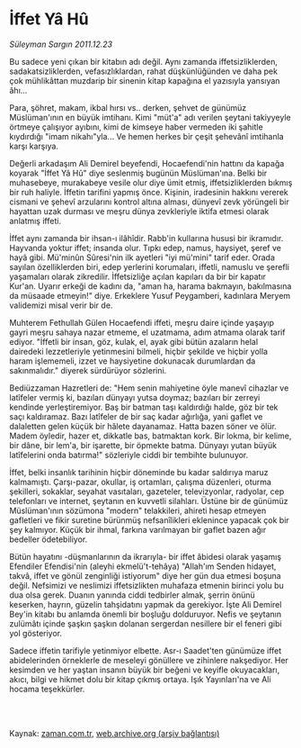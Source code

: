 # İffet Yâ Hû

*Süleyman Sargın 2011.12.23*

<td class="columnist-detail">
<p>Bu sadece yeni çıkan bir kitabın adı değil. Aynı zamanda iffetsizliklerden, sadakatsizliklerden, vefasızlıklardan, rahat düşkünlüğünden ve daha pek çok mühlikâttan muzdarip bir sinenin kitap kapağına el yazısıyla yansıyan âhı...</p>
<p>
<div id="haberMetinDiv">
<p> Para, şöhret, makam, ikbal hırsı vs.. derken, şehvet de günümüz Müslüman'ının en büyük imtihanı. Kimi "müt'a" adı verilen şeytani takiyyeyle örtmeye çalışıyor ayıbını, kimi de kimseye haber vermeden iki şahitle kıydırdığı "imam nikahı"yla... Ve hemen herkes bir çeşit şehevânî imtihanla karşı karşıya.
<p>Değerli arkadaşım Ali Demirel beyefendi, Hocaefendi'nin hattını da kapağa koyarak "İffet Yâ Hû" diye seslenmiş bugünün Müslüman'ına. Belki bir muhasebeye, murakabeye vesile olur diye ümit etmiş, iffetsizliklerden bıkmış bir ruh haliyle. İffetin tarifini yapmış önce. Kişinin, iradesinin hakkını vererek cismani ve şehevî arzularını kontrol altına alması, dünyevî zevk yörüngeli bir hayattan uzak durması ve meşru dünya zevkleriyle iktifa etmesi olarak anlatmış iffeti.
<p>İffet aynı zamanda bir ihsan-ı ilâhîdir. Rabb'in kullarına hususi bir ikramıdır. Hayvanda yoktur iffet; insanda olur. Tıpkı edep, namus, haysiyet, şeref ve hayâ gibi. Mü'minûn Sûresi'nin ilk ayetleri "iyi mü'mini" tarif eder. Orada sayılan özelliklerden biri, edep yerlerini korumaları, iffetli, namuslu ve şerefli yaşamaları olarak zikredilir. İffetsizliğe açılan kapıları da bir bir kapatır Kur'an. Uyarır erkeği de kadını da, "aman ha, harama bakmayın, bakılmasına da müsaade etmeyin!" diye. Erkeklere Yusuf Peygamberi, kadınlara Meryem validemizi misal verir bir de.
<p>Muhterem Fethullah Gülen Hocaefendi iffeti, meşru daire içinde yaşayıp gayri meşru sahaya nazar etmeme, el uzatmama, adım atmama olarak tarif ediyor. "İffetli bir insan, göz, kulak, el, ayak gibi bütün azaların helal dairedeki lezzetleriyle yetinmesini bilmeli, hiçbir şekilde ve hiçbir yolla haram işlememeli, izzet ve haysiyetine dokunacak durumlardan da sakınmalıdır." diyerek sürdürüyor sözlerini.
<p>Bediüzzaman Hazretleri de: "Hem senin mahiyetine öyle manevî cihazlar ve latîfeler vermiş ki, bazıları dünyayı yutsa doymaz; bazıları bir zerreyi kendinde yerleştiremiyor. Baş bir batman taşı kaldırdığı halde, göz bir tek saçı kaldıramaz. Bazı latîfeler de bir saç kadar ağırlığa, yani gaflet ve dalaletten gelen küçük bir hâlete dayanamaz. Hatta bazen söner ve ölür. Madem öyledir, hazer et, dikkatle bas, batmaktan kork. Bir lokma, bir kelime, bir dâne, bir lem'a, bir işarette, bir öpmekte batma. Dünyayı yutan büyük latîfelerini onda batırma!" sözleriyle ciddi bir tembihte bulunuyor.
<p>İffet, belki insanlık tarihinin hiçbir döneminde bu kadar saldırıya maruz kalmamıştı. Çarşı-pazar, okullar, iş ortamları, çalışma düzenleri, oturma şekilleri, sokaklar, seyahat vasıtaları, gazeteler, televizyonlar, radyolar, cep telefonları ve internet, şeytanın en kuvvetli silahları. Üstüne bir de günümüz Müslüman'ının sözümona "modern" telakkileri, ahireti hesap etmeyen gafletleri ve fikir suretine bürünmüş nefsanîlikleri eklenince yapacak çok bir şey kalmıyor. Küçük bir ihmal, farkına varılmayan bir gaflet bazen ağır bedeller ödetebiliyor.
<p>Bütün hayatını -düşmanlarının da ikrarıyla- bir iffet âbidesi olarak yaşamış Efendiler Efendisi'nin (aleyhi ekmelü't-tehâya) "Allah'ım Senden hidayet, takvâ, iffet ve gönül zenginliği istiyorum" diye her gün dua etmesi boşuna değil. Nefsimizi ve neslimizi iffetsizlikten muhafaza etmenin birinci yolu bu dua olsa gerek. Duanın yanında ciddi tedbirler almak, şerrin önünü keserken, hayrın, güzelin tahşidatını yapmak da gerekiyor. İşte Ali Demirel Bey'in kitabı bu anlamda önemli bir boşluğu dolduruyor. Nefis ve şeytanın zulümâtı içinde şaşkın şaşkın dolanan sergerdan nesillere bir el feneri gibi yol gösteriyor. 
<p>Sadece iffetin tarifiyle yetinmiyor elbette. Asr-ı Saadet'ten günümüze iffet abidelerinden örneklerle de meseleyi gönüllere ve zihinlere nakşediyor. Her kesimden ve her yaştan insanın büyük bir beğeni ve keyifle okuyacakları, akıcı, bilgi ve hikmet dolu bir kitap çıkmış ortaya. Işık Yayınları'na ve Ali hocama teşekkürler.</p></p></p></p></p></p></p></p></div>
</p>


<p><br>
		 </br></p></td>

Kaynak: [zaman.com.tr](http://zaman.com.tr/yazar.do?yazino=1218329), [web.archive.org (arşiv bağlantısı)](http://web.archive.org/web/20120124023005/http://www.zaman.com.tr:80/yazar.do?yazino=1218329)
